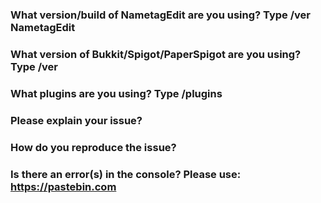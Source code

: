 ### What version/build of NametagEdit are you using? Type /ver NametagEdit

### What version of Bukkit/Spigot/PaperSpigot are you using? Type /ver

### What plugins are you using? Type /plugins

### Please explain your issue?

### How do you reproduce the issue?

### Is there an error(s) in the console? Please use: https://pastebin.com